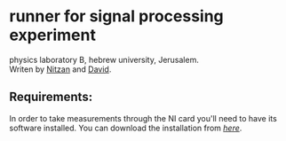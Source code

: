 # runner for signal processing experiment
physics laboratory B, hebrew university, Jerusalem.  
Writen by [Nitzan](https://github.com/LiaSkywalker) and [David](https://github.com/d-s-t).
## Requirements:
In order to take measurements through the NI card you'll need to have its software installed.
You can download the installation from *[here](https://www.ni.com/en-il/support/downloads/drivers/download.ni-daqmx.html#409845)*.
